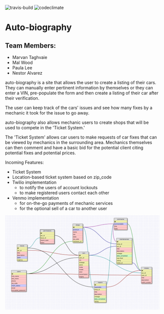 ![travis-build](https://travis-ci.org/xdkernelx/auto-biography.svg?branch=development)
![codeclimate](https://codeclimate.com/github/xdkernelx/auto-biography/badges/gpa.svg)

# Auto-biography

## Team Members:
* Marvan Taghvaie
* Mal Wood
* Paula Lee
* Nestor Alvarez

auto-biography is a site that allows the user to create a listing of their cars. They can manually enter pertinent information by themselves or they can enter a VIN, pre-populate the form and then create a listing of their car after their verification.

The user can keep track of the cars' issues and see how many fixes by a mechanic it took for the issue to go away.

auto-biography also allows mechanic users to create shops that will be used to compete in the 'Ticket System.'

The 'Ticket System' allows car users to make requests of car fixes that can be viewed by mechanics in the surrounding area. Mechanics themselves can then comment and have a basic bid for the potential client citing potential fixes and potential prices.

Incoming Features:

* Ticket System
* Location-based ticket system based on zip_code
* Twilio implementation
  * to notify the users of account lockouts
  * to make registered users contact each other
* Venmo implementation
  * for on-the-go payments of mechanic services
  * for the optional sell of a car to another user


![schema](public/images/schema.png)

